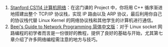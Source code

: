 1. [Stanford CS114 计算机网络](http://nas.ironmanzzm.top:5000/?launchApp=SYNO.SDS.VideoStation.AppInstance#!lib%E8%AE%A1%E7%AE%97%E6%9C%BA%E8%AF%BE%E7%A8%8B/N4IgNglgRgTghjAniAXCALgNwM4AsD2A7gLQBMIANCAMZzoCmA5vkqiDPdfQHbpiIB9OABNh9YZQw4ChVKAgSUAZgAMAFiqRYCQQtSkAvlWz042fN30rSKg0A)：在这门课的 Project 中，你将用 C++ 循序渐进地搭建出整个 TCP/IP 协议栈，实现 IP 路由以及 ARP 协议，最后利用你自己的协议栈代替 Linux Kernel 的网络协议栈和其他学生的计算机进行通信。
2. [Beej's Guide to Network Programming 简体中文版](https://beej-zhcn.netdpi.net/)：对于 Linux socket 网路编程的初学者而言是一份很好的教程，提供了良好的基础与开始，尤其第七章介绍了许多网络编程需注意的地方与技巧。